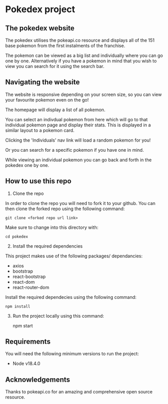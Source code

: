 # Pokedex project

## The pokedex website

The pokedex utilises the pokeapi.co resource and displays all of the 151 base pokemon from the first instalments of the franchise.

The pokemon can be viewed as a big list and individually where you can go one by one. Alternatively if you have a pokemon in mind that you wish to view you can search for it using the search bar.

## Navigating the website

The website is responsive depending on your screen size, so you can view your favourite pokemon even on the go!

The homepage will display a list of all pokemon.

You can select an indivdual pokemon from here which will go to that individual pokemon page and display their stats. This is displayed in a similar layout to a pokemon card.

Clicking the 'Individuals' nav link will load a random pokemon for you!

Or you can search for a specific pokemon if you have one in mind.

While viewing an individual pokemon you can go back and forth in the pokedex one by one.

## How to use this repo

1. Clone the repo

In order to clone the repo you will need to fork it to your github. You can then clone the forked repo using the following command:

    git clone <forked repo url link>

Make sure to change into this directory with:

    cd pokedex

2. Install the required dependencies

This project makes use of the following packages/ dependancies:
- axios
- bootstrap
- react-bootstrap
- react-dom
- react-router-dom

Install the required dependecies using the following command:

    npm install

3. Run the project locally using this command:

    npm start

## Requirements

You will need the following minimum versions to run the project:

- Node v18.4.0

## Acknowledgements

Thanks to pokeapi.co for an amazing and comprehensive open source resource.